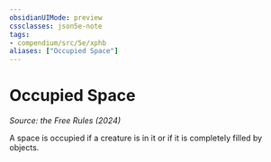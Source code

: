 ```yaml
---
obsidianUIMode: preview
cssclasses: json5e-note
tags:
- compendium/src/5e/xphb
aliases: ["Occupied Space"]
---
```

# Occupied Space
*Source: the Free Rules (2024)* 

A space is occupied if a creature is in it or if it is completely filled by objects.